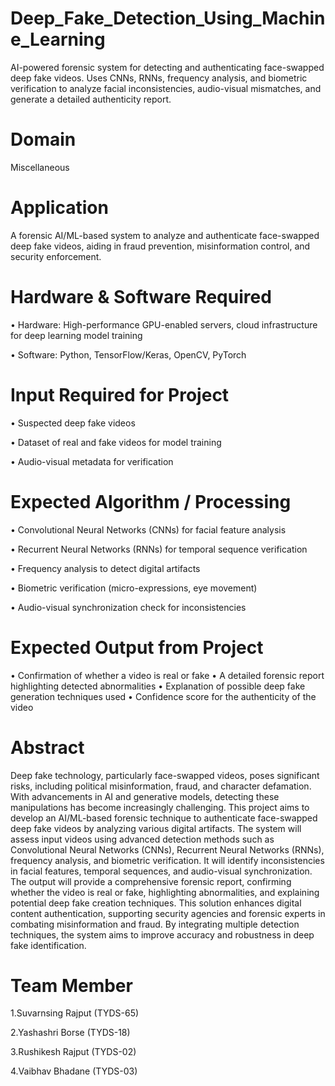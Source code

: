 # Deep_Fake_Detection_Using_Machine_Learning
AI-powered forensic system for detecting and authenticating face-swapped deep fake videos. Uses CNNs, RNNs, frequency analysis, and biometric verification to analyze facial inconsistencies, audio-visual mismatches, and generate a detailed authenticity report.

# Domain 
Miscellaneous

# Application
A forensic AI/ML-based system to analyze and authenticate face-swapped deep fake videos, aiding in fraud prevention, misinformation control, and security enforcement.

# Hardware & Software Required
•	Hardware: 
High-performance GPU-enabled servers, cloud infrastructure for deep learning model training

•	Software:
Python, TensorFlow/Keras, OpenCV, PyTorch

# Input Required for Project
•	Suspected deep fake videos

•	Dataset of real and fake videos for model training

•	Audio-visual metadata for verification

# Expected Algorithm / Processing
•	Convolutional Neural Networks (CNNs) for facial feature analysis

•	Recurrent Neural Networks (RNNs) for temporal sequence verification

•	Frequency analysis to detect digital artifacts

•	Biometric verification (micro-expressions, eye movement)

•	Audio-visual synchronization check for inconsistencies

# Expected Output from Project
•	Confirmation of whether a video is real or fake
•	A detailed forensic report highlighting detected abnormalities
•	Explanation of possible deep fake generation techniques used
•	Confidence score for the authenticity of the video

# Abstract
Deep fake technology, particularly face-swapped videos, poses significant risks, including political misinformation, fraud, and character defamation. With advancements in AI and generative models, detecting these manipulations has become increasingly challenging. This project aims to develop an AI/ML-based forensic technique to authenticate face-swapped deep fake videos by analyzing various digital artifacts. The system will assess input videos using advanced detection methods such as Convolutional Neural Networks (CNNs), Recurrent Neural Networks (RNNs), frequency analysis, and biometric verification. It will identify inconsistencies in facial features, temporal sequences, and audio-visual synchronization. The output will provide a comprehensive forensic report, confirming whether the video is real or fake, highlighting abnormalities, and explaining potential deep fake creation techniques. This solution enhances digital content authentication, supporting security agencies and forensic experts in combating misinformation and fraud. By integrating multiple detection techniques, the system aims to improve accuracy and robustness in deep fake identification.

# Team Member
1.Suvarnsing Rajput (TYDS-65)

2.Yashashri Borse (TYDS-18)

3.Rushikesh Rajput (TYDS-02)

4.Vaibhav Bhadane (TYDS-03)
